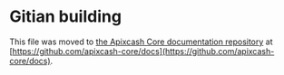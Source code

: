 Gitian building
================

This file was moved to [the Apixcash Core documentation repository](https://github.com/apixcash-core/docs/blob/master/gitian-building.md) at [https://github.com/apixcash-core/docs](https://github.com/apixcash-core/docs).
